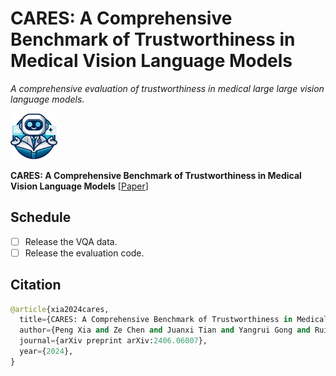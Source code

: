 # CARES: A Comprehensive Benchmark of Trustworthiness in Medical Vision Language Models

*A comprehensive evaluation of trustworthiness in medical large large vision language models.*

<div align=left>
<img src=asset/logo.png width=15% />
</div>

**CARES: A Comprehensive Benchmark of Trustworthiness in Medical Vision Language Models** [[Paper]()] <br>

## Schedule

+ [ ] Release the VQA data.
+ [ ] Release the evaluation code.

## Citation

```python
@article{xia2024cares,
  title={CARES: A Comprehensive Benchmark of Trustworthiness in Medical Vision Language Models},
  author={Peng Xia and Ze Chen and Juanxi Tian and Yangrui Gong and Ruibo Hou and Yue Xu and Zhenbang Wu and Zhiyuan Fan and Yiyang Zhou and Kangyu Zhu and Wenhao Zheng and Zhaoyang Wang and Xiao Wang and Xuchao Zhang and Chetan Bansal and Marc Niethammer and Junzhou Huang and Hongtu Zhu and Yun Li and Jimeng Sun and Zongyuan Ge and Gang Li and James Zou and Huaxiu Yao},
  journal={arXiv preprint arXiv:2406.06007},
  year={2024},
}
```
